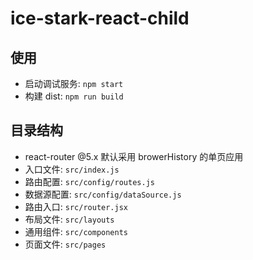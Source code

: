 # ice-stark-react-child

## 使用

- 启动调试服务: `npm start`
- 构建 dist: `npm run build`

## 目录结构

- react-router @5.x 默认采用 browerHistory 的单页应用
- 入口文件: `src/index.js`
- 路由配置: `src/config/routes.js`
- 数据源配置: `src/config/dataSource.js`
- 路由入口: `src/router.jsx`
- 布局文件: `src/layouts`
- 通用组件: `src/components`
- 页面文件: `src/pages`
